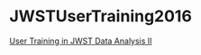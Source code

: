 # JWSTUserTraining2016

[User Training in JWST Data Analysis II](https://jwst.stsci.edu/events/events-area/stsci-events-listing-container/user-training-in-jwst-data-analysis-ii)
